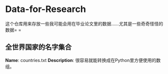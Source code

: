 # Data-for-Research

这个仓库用来存放一些我可能会用在毕业论文里的数据……尤其是一些奇奇怪怪的数据= =

## 全世界国家的名字集合

**Name**: countries.txt
**Description**: 很容易就能转换成在Python里方便使用的数组。
